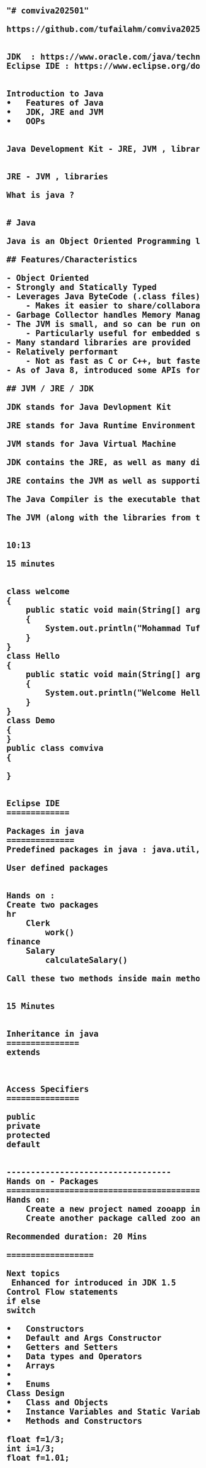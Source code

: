 <pre>
<h2>
"# comviva202501" 

https://github.com/tufailahm/comviva202501


JDK  : https://www.oracle.com/java/technologies/javase/jdk21-archive-downloads.html
Eclipse IDE : https://www.eclipse.org/downloads/packages/release/2024-06/


Introduction to Java
•	Features of Java
•	JDK, JRE and JVM
•	OOPs


Java Development Kit - JRE, JVM , libraries ie String class


JRE - JVM , libraries

What is java ?


# Java

Java is an Object Oriented Programming language. It was picked up by Oracle, that develops 1 common implementation of the JRE and JDK, and through their (and others) efforts, Java has become very widely used.

## Features/Characteristics

- Object Oriented
- Strongly and Statically Typed
- Leverages Java ByteCode (.class files) to accomplish distribution of Java programs
    - Makes it easier to share/collaborate
- Garbage Collector handles Memory Management for the developer
- The JVM is small, and so can be run on many different platforms
    - Particularly useful for embedded systems (Raspberry Pis)
- Many standard libraries are provided
- Relatively performant
    - Not as fast as C or C++, but faster than most other languages
- As of Java 8, introduced some APIs for Functional Programming

## JVM / JRE / JDK

JDK stands for Java Devlopment Kit

JRE stands for Java Runtime Environment

JVM stands for Java Virtual Machine

JDK contains the JRE, as well as many different developer tools, such as the compiler or the archiver.

JRE contains the JVM as well as supporting libraries that the JVM needs to function.

The Java Compiler is the executable that produces Java ByteCode from Java Source Code (From .java to .class)

The JVM (along with the libraries from the JRE) executes the Java ByteCode.


10:13

15 minutes


class welcome
{
	public static void main(String[] args)
	{
		System.out.println("Mohammad Tufail Ahmed");
	}
}
class Hello
{
	public static void main(String[] args)
	{
		System.out.println("Welcome Hello");
	}
}
class Demo
{
}
public class comviva
{
		
}


Eclipse IDE
=============

Packages in java
==============
Predefined packages in java : java.util, java.io, lang (by default)

User defined packages


Hands on :
Create two packages
hr
	Clerk
		work()
finance
	Salary
		calculateSalary()

Call these two methods inside main method of App class


15 Minutes


Inheritance in java
===============
extends



Access Specifiers
===============

public
private
protected
default

<br>----------------------------------
Hands on - Packages
===========================================
Hands on:
	Create a new project named zooapp in which create a package named org.animals. In that create various classes like Lion, Monkey, Elephant. In each class create data members like color, weight and age. Create methods like isVegetarian, canClimb, getSound.
	Create another package called zoo and create a class called VandalurZoo and create objects for the animals that are existing in zoo and print the characteristic of each animal.

Recommended duration: 20 Mins

==================

Next topics
 Enhanced for introduced in JDK 1.5
Control Flow statements 
if else
switch

•	Constructors
•	Default and Args Constructor
•	Getters and Setters
•	Data types and Operators
•	Arrays 
•	
•	Enums
Class Design
•	Class and Objects
•	Instance Variables and Static Variables
•	Methods and Constructors

float f=1/3; 
int i=1/3;
float f=1.01;




Java has 8 primitive datatypes that are NOT objects. These primitive datatypes are generally stored on the stack (if they are local variables).
- int
    - 4 bytes = 32 bits
- double
    - 8 bytes = 64 bits
- byte
    - 1 byte = 8 bits
- boolean
    - 1 byte = 8 bits (sort of)
    - JVM dependent
    - They can potentially be stored in only 1 bit, if many booleans are created
    - Among other optimizations
- char
    - 2 bytes = 16 bits
- long
    - 8 bytes = 64 bits
- float
    - 4 bytes = 32 bits
- short
    - 2 bytes = 16 bits


numbers

byte
short
*int
long

decimal

float
*double

int marks = 90;
float grade = 67.7;
byte rate = 500;

byte b1 = 10;
byte b2 = 20;
byte b3 = b1 + b2;


float f=1/3; 
int i=1/3;
float f=1.01;



		long b11 = 10;
		long b22 = 20;
		long b33 = b11 + b22;


Hands on : 10 minutes

Print default values of all primitive data types


==============================

Constructor in java

--------------------------
special method same name as class name
used to initizlize member variables/attributes
will be automatically invoked whenever you create an object.

package comvivaapp;

public class Customer {
	int customerId=199;
	String customerName="Karthik";
	int billAmount=8500;
	
	public Customer() { //default cons
		System.out.println("Hello Customer Default cons");
		customerName="NA";
		billAmount = 9000;
	}
	public Customer(int customerId,String customerName,int billAmount) { //default cons
		System.out.println("Hello Customer 3 param");
		this.customerId = customerId;
		this.customerName = customerName;
		this.billAmount = billAmount;
	}
	public Customer(String customerName) {
		System.out.println("Hello Customer customername cons");
		this.customerName = customerName;
	}
	public void printCustomerDetails() {
		System.out.println("Customer Id :"+customerId);
		System.out.println("Customer Name :"+customerName);
		System.out.println("Customer Bill Amount :"+billAmount);
	}
	public static void main(String[] args) {
		System.out.println("1st customer ...");
		Customer customer1 = new Customer(91872,"Nikitha", 5600);
		customer1.printCustomerDetails();
		System.out.println("2nd customer ...");
		Customer customer2 = new Customer();
		customer2.printCustomerDetails();
		System.out.println("3rd customer ...");
		Customer customer3 = new Customer("Pritam");
		customer3.printCustomerDetails();

	}
}






Create a Product class inside com.training.comviva.model package with following attributes 
productId		int
productName	String
quantityOnHand	int
price		int

a) Make all the above fields as private
b) Create default and parametrized constructor 

a) create three product objects and assign different product details
b) Print all the three products information

20 minutes


Getters and Setters
================

Used to access and modify the member variable outside the class.

Hands on :

Create a class named Visitor with following properties :
visitorId
visitorName
purpose
contactPerson
1) Create all the possible constructors
2) Create setters and getters for all member variables
   
Create another class VisitorMain to register three register.
b) The contact person for all the three are same i.e Pursottam
c) Create first visitor as new Visitor(19191,"Tufail","Training","Pursottam");
d) Create second visitor as new Visitor(19192,"Neha","Meeting");
d) Create third visitor as new Visitor(19193,"Tarun","Interview");















